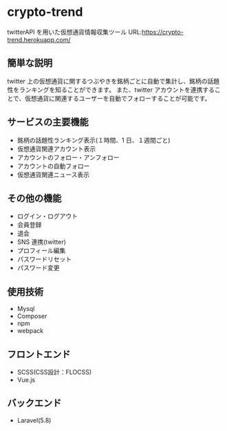 # crypto-trend

twitterAPI を用いた仮想通貨情報収集ツール
URL:https://crypto-trend.herokuapp.com/

## 簡単な説明

twitter 上の仮想通貨に関するつぶやきを銘柄ごとに自動で集計し、銘柄の話題性をランキングを知ることができます。
また、twitter アカウントを連携することで、仮想通貨に関連するユーザーを自動でフォローすることが可能です。

## サービスの主要機能

-   銘柄の話題性ランキング表示(１時間、1 日、１週間ごと)
-   仮想通貨関連アカウント表示
-   アカウントのフォロー・アンフォロー
-   アカウントの自動フォロー
-   仮想通貨関連ニュース表示

## その他の機能

-   ログイン・ログアウト
-   会員登録
-   退会
-   SNS 連携(twitter)
-   プロフィール編集
-   パスワードリセット
-   パスワード変更

## 使用技術

-   Mysql
-   Composer
-   npm
-   webpack

## フロントエンド

-   SCSS(CSS設計：FLOCSS)
-   Vue.js

## バックエンド

-   Laravel(5.8)
